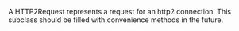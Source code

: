 A HTTP2Request represents a request for an http2 connection. This subclass should be filled with convenience methods in the future.